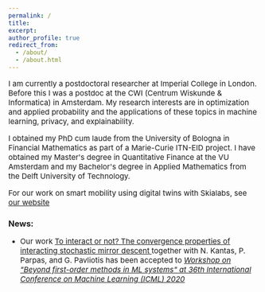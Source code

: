 ```yaml
---
permalink: /
title: 
excerpt:
author_profile: true
redirect_from: 
  - /about/
  - /about.html
---
```

<p style="font-size:15px">
I am currently a postdoctoral researcher at Imperial College in London. Before this I was a postdoc at the CWI (Centrum Wiskunde & Informatica) in Amsterdam. My research interests are in optimization and applied probability and the applications of these topics in machine learning, privacy, and explainability.
</p>


<p style="font-size:15px">
I obtained my PhD cum laude from the University of Bologna in Financial Mathematics as part of a Marie-Curie ITN-EID project. I have obtained my Master's degree in Quantitative Finance at the VU Amsterdam and my Bachelor's degree in Applied Mathematics from the Delft University of Technology. 
</p>

<p style="font-size:15px">
For our work on smart mobility using digital twins with Skialabs, see <a href="https://skialabs.com" style="text-decoration:underline;"> our website </a>
</p>

<h3>News:</h3>
<ul>
<li> <p style="font-size:15px"> Our work <a href="https://sites.google.com/view/optml-icml2020/accepted-papers" style="text-decoration:underline;"> To interact or not? The convergence properties of interacting stochastic mirror descent </a> together with N. Kantas, P. Parpas, and G. Pavliotis has been accepted to <i> <a href="https://sites.google.com/view/optml-icml2020/" style = "text-decoration:underline;"> Workshop on "Beyond first-order methods in ML systems" at 36th International Conference on Machine Learning (ICML) 2020</a></i> </p></li>
</ul>

